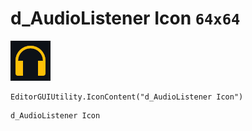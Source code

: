 # d_AudioListener Icon `64x64`
<img src="/img/d_AudioListener%20Icon.png" width=64 height=64>

``` CSharp
EditorGUIUtility.IconContent("d_AudioListener Icon")
```
```
d_AudioListener Icon
```
